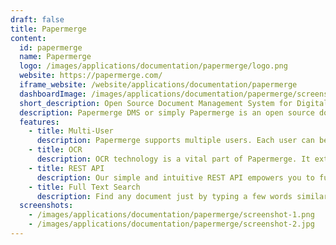 ```yaml
---
draft: false
title: Papermerge
content:
  id: papermerge
  name: Papermerge
  logo: /images/applications/documentation/papermerge/logo.png
  website: https://papermerge.com/
  iframe_website: /website/applications/documentation/papermerge
  dashboardImage: /images/applications/documentation/papermerge/screenshot-1.png
  short_description: Open Source Document Management System for Digital Archives (Scanned Documents)
  description: Papermerge DMS or simply Papermerge is an open source document management system designed to work with scanned documents (also called digital archives). It extracts text from your scans using OCR, indexes them, and prepares them for full-text search. Papermerge provides the look and feel of modern desktop file browsers. It has features like a dual panel document browser, drags and drop, tags, hierarchical folders, and full-text search so that you can efficiently store and organize your documents.
  features:
    - title: Multi-User
      description: Papermerge supports multiple users. Each user can be assigned different permissions to perform only a specific kind of action e.g. view only documents from a specific folder.
    - title: OCR
      description: OCR technology is a vital part of Papermerge. It extracts text information from scanned documents, PDF, JPEG, and TIFF files. The extracted text is then parsed and indexed to help you quickly find any document based on its content.
    - title: REST API
      description: Our simple and intuitive REST API empowers you to further extend Papermerge capabilities to adjust your individual needs. With the help of REST API, you can import documents literally from anywhere.
    - title: Full Text Search
      description: Find any document just by typing a few words similar to modern search engines. Besides text content, you can instantly find any document based on its colored tags and rich metadata.
  screenshots:
    - /images/applications/documentation/papermerge/screenshot-1.png
    - /images/applications/documentation/papermerge/screenshot-2.jpg
---
```

